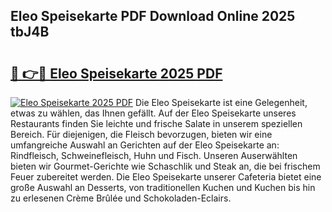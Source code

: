 ## Eleo Speisekarte PDF Download Online 2025 tbJ4B

# <h2><a href="http://gc9gky.nevu.top/?p=Eleo+Speisekarte">🔗 👉🔴 Eleo Speisekarte 2025 PDF</a></h2>

[![Eleo Speisekarte 2025 PDF](https://i.imgur.com/dBaPXMq.png)](http://gc9gky.nevu.top/?p=Eleo+Speisekarte)
Die Eleo Speisekarte ist eine Gelegenheit, etwas zu wählen, das Ihnen gefällt. Auf der Eleo Speisekarte unseres Restaurants finden Sie leichte und frische Salate in unserem speziellen Bereich. Für diejenigen, die Fleisch bevorzugen, bieten wir eine umfangreiche Auswahl an Gerichten auf der Eleo Speisekarte an: Rindfleisch, Schweinefleisch, Huhn und Fisch. Unseren Auserwählten bieten wir Gourmet-Gerichte wie Schaschlik und Steak an, die bei frischem Feuer zubereitet werden. Die Eleo Speisekarte unserer Cafeteria bietet eine große Auswahl an Desserts, von traditionellen Kuchen und Kuchen bis hin zu erlesenen Crème Brûlée und Schokoladen-Eclairs.
